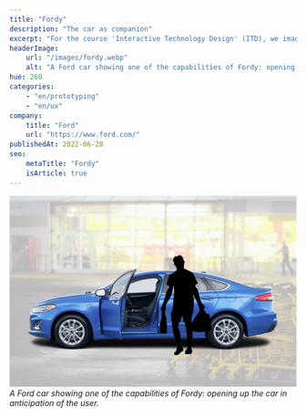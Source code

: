 ```yaml
---
title: "Fordy"
description: "The car as companion"
excerpt: "For the course 'Interactive Technology Design' (ITD), we imagined how a car would behave as a 'companion' with AI."
headerImage:
    url: "/images/fordy.webp"
    alt: "A Ford car showing one of the capabilities of Fordy: opening up the car in anticipation of the user."
hue: 260
categories:
    - "en/prototyping"
    - "en/ux"
company:
    title: "Ford"
    url: "https://www.ford.com/"
publishedAt: 2022-06-28
seo:
    metaTitle: "Fordy"
    isArticle: true
---
```


![A Ford car showing one of the capabilities of Fordy: opening up the car in anticipation of the user.](../../../assets/images/fordy.webp)
_A Ford car showing one of the capabilities of Fordy: opening up the car in anticipation of the user._
